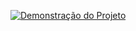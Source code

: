 [![Demonstração do Projeto](https://img.youtube.com/vi/4ENLkIkzKzo/0.jpg)](https://www.youtube.com/watch?v=4ENLkIkzKzo)
